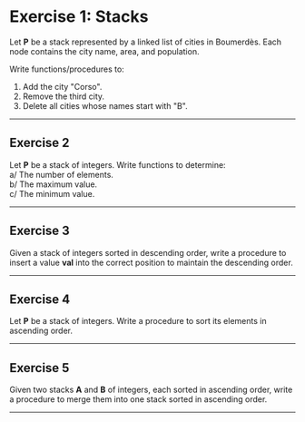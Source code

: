 # Exercise 1: Stacks  

Let **P** be a stack represented by a linked list of cities in Boumerdès. Each node contains the city name, area, and population.  

Write functions/procedures to:  
1. Add the city "Corso".  
2. Remove the third city.  
3. Delete all cities whose names start with "B".  

---

## Exercise 2  

Let **P** be a stack of integers. Write functions to determine:  
a/ The number of elements.  
b/ The maximum value.  
c/ The minimum value.  

---

## Exercise 3  

Given a stack of integers sorted in descending order, write a procedure to insert a value **val** into the correct position to maintain the descending order.  

---

## Exercise 4  

Let **P** be a stack of integers. Write a procedure to sort its elements in ascending order.  

---

## Exercise 5  

Given two stacks **A** and **B** of integers, each sorted in ascending order, write a procedure to merge them into one stack sorted in ascending order.  

---
